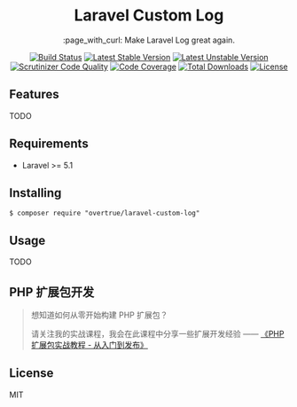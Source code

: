 <h1 align="center">Laravel Custom Log</h1>

<p align="center">:page_with_curl: Make Laravel Log great again.</p>

<p align="center">
<a href="https://travis-ci.org/overtrue/laravel-custom-log"><img src="https://travis-ci.org/overtrue/laravel-custom-log.svg?branch=master" alt="Build Status"></a>
<a href="https://packagist.org/packages/overtrue/laravel-custom-log"><img src="https://poser.pugx.org/overtrue/laravel-custom-log/v/stable.svg" alt="Latest Stable Version"></a>
<a href="https://packagist.org/packages/overtrue/laravel-custom-log"><img src="https://poser.pugx.org/overtrue/laravel-custom-log/v/unstable.svg" alt="Latest Unstable Version"></a>
<a href="https://scrutinizer-ci.com/g/overtrue/laravel-custom-log/?branch=master"><img src="https://scrutinizer-ci.com/g/overtrue/laravel-custom-log/badges/quality-score.png?b=master" alt="Scrutinizer Code Quality"></a>
<a href="https://scrutinizer-ci.com/g/overtrue/laravel-custom-log/?branch=master"><img src="https://scrutinizer-ci.com/g/overtrue/laravel-custom-log/badges/coverage.png?b=master" alt="Code Coverage"></a>
<a href="https://packagist.org/packages/overtrue/laravel-custom-log"><img src="https://poser.pugx.org/overtrue/laravel-custom-log/downloads" alt="Total Downloads"></a>
<a href="https://packagist.org/packages/overtrue/laravel-custom-log"><img src="https://poser.pugx.org/overtrue/laravel-custom-log/license" alt="License"></a>
</p>

## Features

TODO

## Requirements

- Laravel >= 5.1

## Installing

```shell
$ composer require "overtrue/laravel-custom-log"
```

## Usage

TODO

## PHP 扩展包开发

> 想知道如何从零开始构建 PHP 扩展包？
>
> 请关注我的实战课程，我会在此课程中分享一些扩展开发经验 —— [《PHP 扩展包实战教程 - 从入门到发布》](https://learnku.com/courses/creating-package)

## License

MIT
